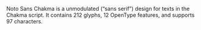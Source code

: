Noto Sans Chakma is a unmodulated (“sans serif”) design for texts in the Chakma script. It contains 212 glyphs, 12 OpenType features, and supports 97 characters.